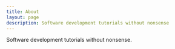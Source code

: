 ```yaml
---
title: About
layout: page
description: Software development tutorials without nonsense
---
```


Software development tutorials without nonsense.
